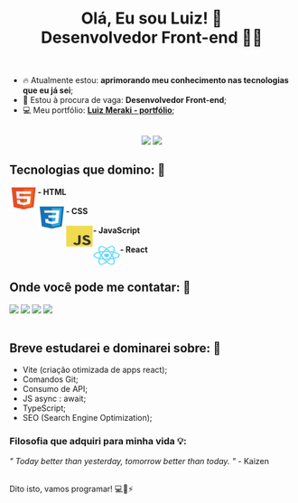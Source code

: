 <h1 align="center">Olá, Eu sou Luiz! 👋 <br> Desenvolvedor Front-end 👨‍💻</h1>
<br>


- 🔥 Atualmente estou: **aprimorando meu conhecimento nas tecnologias que eu já sei**;
- 💼 Estou à procura de vaga: **Desenvolvedor Front-end**;
- 💻 Meu portfólio: **<a href='https://luizmeraki.github.io/LuizPortifolio/' target='_blank'>Luiz Meraki - portfólio</a>**;
<br>


<div align="center">
  <a href="https://github.com/luizmeraki"></a>
  <img height="150em" src="https://github-readme-stats.vercel.app/api?username=LuizMeraki&show_icons=true&theme=radical&include_all_commits=true&count_private=true"/>
  <img height="150em" src="https://github-readme-stats.vercel.app/api/top-langs/?username=LuizMeraki&layout=compact&langs_count=7&theme=radical"/>
</div>


<h2>Tecnologias que domino: 🚀</h2>
<div>
  <strong>- HTML</strong><img align="left" alt="Luiz-HTML" height="40" width="50" src="https://raw.githubusercontent.com/devicons/devicon/master/icons/html5/html5-original.svg">
  <br>
  <br>
  <strong>- CSS</strong><img align="left" alt="Luiz-CSS" height="40" width="50" src="https://raw.githubusercontent.com/devicons/devicon/master/icons/css3/css3-original.svg">
  <br>
  <br>
  <strong>- JavaScript</strong><img align="left" alt="Luiz-JS" height="38" width="48" src="https://raw.githubusercontent.com/devicons/devicon/master/icons/javascript/javascript-original.svg">
  <br>
  <br>
  <strong>- React</strong><img align="left" alt="Luiz-JS" height="38" width="48" src="https://raw.githubusercontent.com/devicons/devicon/master/icons/react/react-original.svg">
</div>
<br>


<h2>Onde você pode me contatar: 📲</h2>    

<div>
  <a href="https://www.linkedin.com/in/luiz-henrique-dev-frontend" target="_blank"><img src="https://img.shields.io/badge/-LinkedIn-%230077B5?style=for-the-badge&logo=linkedin&logoColor=white" target="_blank"></a>
  <a href = "mailto:luizollvrsantos@gmail.com"><img src="https://img.shields.io/badge/-Gmail-%23333?style=for-the-badge&logo=gmail&logoColor=red" target="_blank"></a>
  <a href="https://instagram.com/luizmeraki" target="_blank"><img src="https://img.shields.io/badge/-Instagram-%23E4405F?style=for-the-badge&logo=instagram&logoColor=white" target="_blank"></a>
  <a href='https://luizmeraki.github.io/LuizPortifolio/' target='_blank'><img src='https://img.shields.io/badge/-Portfolio-%230077B5?style=for-the-badge&logo=portfolio&logoColor=white'></a>
</div>
 <br>
 
 
 <h2>Breve estudarei e dominarei sobre: 📒</h2>
 
 <ul>
  <li>Vite (criação otimizada de apps react);</li>
  <li>Comandos Git;</li>
  <li>Consumo de API;</li>
  <li>JS async : await;</li>
  <li>TypeScript;</li>
  <li>SEO (Search Engine Optimization);</li>
 </ul>
 
 
<h3>Filosofia que adquiri para minha vida 💡:</h3>
<em>" Today better than yesterday, tomorrow better than today. "</em> - Kaizen
<br>
<br>

Dito isto, vamos programar! 💻🚀⚡
